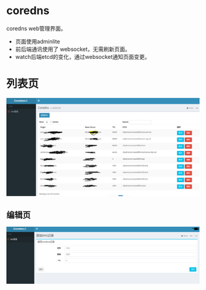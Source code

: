 # coredns
coredns web管理界面。

* 页面使用adminlite
* 前后端通讯使用了 websocket，无需刷新页面。
* watch后端etcd的变化，通过websocket通知页面变更。


# 列表页
![展示](/12.PNG)
## 编辑页
![展示](/13.PNG)
